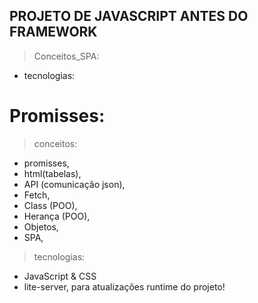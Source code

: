 ## PROJETO DE JAVASCRIPT ANTES DO FRAMEWORK 

> Conceitos_SPA: 
- tecnologias: 


# Promisses: 
> conceitos:
- promisses, 
- html(tabelas), 
- API (comunicação json),
- Fetch,
- Class (POO),
- Herança (POO),
- Objetos,
- SPA, 


> tecnologias: 
- JavaScript  & CSS 
- lite-server, para atualizações runtime do projeto!
